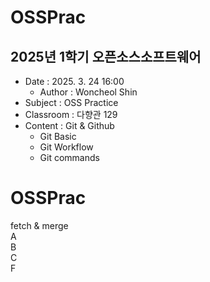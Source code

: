 # OSSPrac
## 2025년 1학기 오픈소스소프트웨어
- Date : 2025. 3. 24 16:00  
    - Author : Woncheol Shin  
- Subject : OSS Practice  
- Classroom : 다향관 129
- Content : Git & Github
    - Git Basic
    - Git Workflow
    - Git commands
# OSSPrac
fetch & merge  
A  
B  
C  
F  